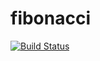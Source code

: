 # fibonacci
[![Build Status](http://ec2-18-153-85-134.eu-central-1.compute.amazonaws.com/buildStatus/icon?job=fibonacci)](http://ec2-18-153-85-134.eu-central-1.compute.amazonaws.com/job/fibonacci/)
